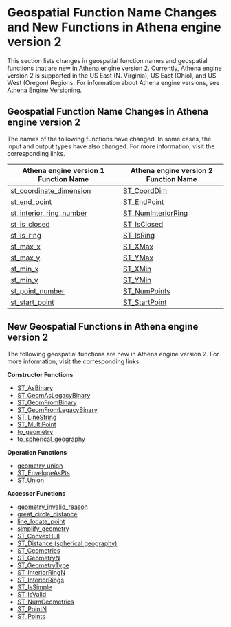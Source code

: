 # Geospatial Function Name Changes and New Functions in Athena engine version 2<a name="geospatial-functions-list-v2-function-name-changes-and-new-functions"></a>

This section lists changes in geospatial function names and geospatial functions that are new in Athena engine version 2\. Currently, Athena engine version 2 is supported in the US East \(N\. Virginia\), US East \(Ohio\), and US West \(Oregon\) Regions\. For information about Athena engine versions, see [Athena Engine Versioning](engine-versions.md)\.

## Geospatial Function Name Changes in Athena engine version 2<a name="geospatial-functions-list-v2-function-name-changes"></a>

The names of the following functions have changed\. In some cases, the input and output types have also changed\. For more information, visit the corresponding links\. 


| Athena engine version 1 Function Name | Athena engine version 2 Function Name | 
| --- | --- | 
| [st\_coordinate\_dimension](geospatial-functions-list-v1.md#st-coordinate-dimension-geometry) | [ST\_CoordDim](geospatial-functions-list-v2.md#geospatial-functions-list-v2-st-coordim) | 
| [st\_end\_point](geospatial-functions-list-v1.md#st-end-point-geometry) | [ST\_EndPoint](geospatial-functions-list-v2.md#geospatial-functions-list-v2-st-end-point) | 
| [st\_interior\_ring\_number](geospatial-functions-list-v1.md#st-interior-ring-number-geometry) | [ST\_NumInteriorRing](geospatial-functions-list-v2.md#geospatial-functions-list-v2-st-numinteriorring) | 
| [st\_is\_closed](geospatial-functions-list-v1.md#st-is-closed-geometry) | [ST\_IsClosed](geospatial-functions-list-v2.md#geospatial-functions-list-v2-st-isclosed) | 
| [st\_is\_ring](geospatial-functions-list-v1.md#st-is-ring-geometry) | [ST\_IsRing](geospatial-functions-list-v2.md#geospatial-functions-list-v2-st-isring) | 
| [st\_max\_x](geospatial-functions-list-v1.md#st-max-x-geometry) | [ST\_XMax](geospatial-functions-list-v2.md#geospatial-functions-list-v2-st-xmax) | 
| [st\_max\_y](geospatial-functions-list-v1.md#st-max-y-geometry) | [ST\_YMax](geospatial-functions-list-v2.md#geospatial-functions-list-v2-st-ymax) | 
| [st\_min\_x](geospatial-functions-list-v1.md#st-min-x-geometry) | [ST\_XMin](geospatial-functions-list-v2.md#geospatial-functions-list-v2-st-xmin) | 
| [st\_min\_y](geospatial-functions-list-v1.md#st-min-y-geometry) | [ST\_YMin](geospatial-functions-list-v2.md#geospatial-functions-list-v2-st-ymin) | 
| [st\_point\_number](geospatial-functions-list-v1.md#st-point-number-geometry) | [ST\_NumPoints](geospatial-functions-list-v2.md#geospatial-functions-list-v2-st-numpoints) | 
| [st\_start\_point](geospatial-functions-list-v1.md#st-start-point-geometry) | [ST\_StartPoint](geospatial-functions-list-v2.md#geospatial-functions-list-v2-st-startpoint) | 

## New Geospatial Functions in Athena engine version 2<a name="geospatial-functions-list-v2-new-functions"></a>

The following geospatial functions are new in Athena engine version 2\. For more information, visit the corresponding links\.

**Constructor Functions**
+ [ST\_AsBinary](geospatial-functions-list-v2.md#geospatial-functions-list-v2-st-asbinary)
+ [ST\_GeomAsLegacyBinary](geospatial-functions-list-v2.md#geospatial-functions-list-v2-st-geomaslegacybinary)
+ [ST\_GeomFromBinary](geospatial-functions-list-v2.md#geospatial-functions-list-v2-st-geomfrombinary)
+ [ST\_GeomFromLegacyBinary](geospatial-functions-list-v2.md#geospatial-functions-list-v2-st-geomfromlegacybinary)
+ [ST\_LineString](geospatial-functions-list-v2.md#geospatial-functions-list-v2-st-linestring)
+ [ST\_MultiPoint](geospatial-functions-list-v2.md#geospatial-functions-list-v2-st-multipoint)
+ [to\_geometry](geospatial-functions-list-v2.md#geospatial-functions-list-v2-to-geometry)
+ [to\_spherical\_geography](geospatial-functions-list-v2.md#geospatial-functions-list-v2-to-spherical-geography)

**Operation Functions**
+ [geometry\_union](geospatial-functions-list-v2.md#geospatial-functions-list-v2-geometry-union)
+ [ST\_EnvelopeAsPts](geospatial-functions-list-v2.md#geospatial-functions-list-v2-st-envelopeaspts)
+ [ST\_Union](geospatial-functions-list-v2.md#geospatial-functions-list-v2-st-union)

**Accessor Functions**
+ [geometry\_invalid\_reason](geospatial-functions-list-v2.md#geospatial-functions-list-v2-geometry-invalid-reason)
+ [great\_circle\_distance](geospatial-functions-list-v2.md#geospatial-functions-list-v2-great-circle-distance)
+ [line\_locate\_point](geospatial-functions-list-v2.md#geospatial-functions-list-v2-line-locate-point)
+ [simplify\_geometry](geospatial-functions-list-v2.md#geospatial-functions-list-v2-simplify-geometry)
+ [ST\_ConvexHull](geospatial-functions-list-v2.md#geospatial-functions-list-v2-st-convexhull)
+ [ST\_Distance \(spherical geography\)](geospatial-functions-list-v2.md#geospatial-functions-list-v2-st-distance-spherical)
+ [ST\_Geometries](geospatial-functions-list-v2.md#geospatial-functions-list-v2-st-geometries)
+ [ST\_GeometryN](geospatial-functions-list-v2.md#geospatial-functions-list-v2-st-geometryn)
+ [ST\_GeometryType](geospatial-functions-list-v2.md#geospatial-functions-list-v2-st-geometrytype)
+ [ST\_InteriorRingN](geospatial-functions-list-v2.md#geospatial-functions-list-v2-st-interiorringn)
+ [ST\_InteriorRings](geospatial-functions-list-v2.md#geospatial-functions-list-v2-st-interiorrings)
+ [ST\_IsSimple](geospatial-functions-list-v2.md#geospatial-functions-list-v2-st-issimple)
+ [ST\_IsValid](geospatial-functions-list-v2.md#geospatial-functions-list-v2-st-isvalid)
+ [ST\_NumGeometries](geospatial-functions-list-v2.md#geospatial-functions-list-v2-st-numgeometries)
+ [ST\_PointN](geospatial-functions-list-v2.md#geospatial-functions-list-v2-st-pointn)
+ [ST\_Points](geospatial-functions-list-v2.md#geospatial-functions-list-v2-st-points)